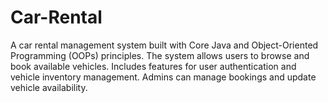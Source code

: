 # Car-Rental
A car rental management system built with Core Java and Object-Oriented Programming (OOPs) principles. The system allows users to browse and book available vehicles. Includes features for user authentication and vehicle inventory management. Admins can manage bookings and update vehicle availability.
